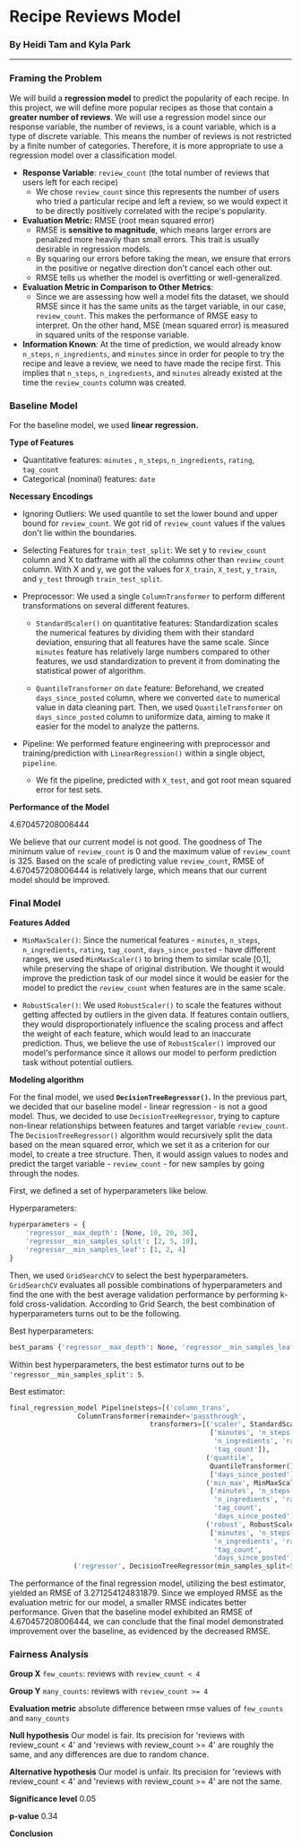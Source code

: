 # Recipe Reviews Model

### By Heidi Tam and Kyla Park

---

### Framing the Problem

We will build a **regression model** to predict the popularity of each recipe.
In this project, we will define more popular recipes as those that contain a **greater
number of reviews**. We will use a regression model since our response variable,
the number of reviews, is a count variable, which is a type of discrete variable.
This means the number of reviews is not restricted by a finite number of categories.
Therefore, it is more appropriate to use a regression model over a classification model.

- **Response Variable**: `review_count` (the total number of reviews that
  users left for each recipe)
  - We chose `review_count` since this represents the number of users who tried
    a particular recipe and left a review, so we would expect it to be directly positively
    correlated with the recipe's popularity.
- **Evaluation Metric:** RMSE (root mean squared error)
  - RMSE is **sensitive to magnitude**, which means larger errors are penalized more heavily than small errors. This
    trait is usually desirable in regression models.
  - By squaring our errors before taking the mean, we ensure that errors in the positive or negative
    direction don't cancel each other out.
  - RMSE tells us whether the model is overfitting or well-generalized.
- **Evaluation Metric in Comparison to Other Metrics**:
  - Since we are assessing how well a model fits the dataset, we should RMSE since it has the same units as the target variable, in our case, `review_count`. This makes the performance of RMSE easy to interpret. On the other hand, MSE (mean squared error) is measured in squared units of the response variable.
- **Information Known**: At the time of prediction, we would already know `n_steps`,
  `n_ingredients`, and `minutes` since in order for people to try the recipe and leave a review, we need to have made the recipe first. This implies that `n_steps`, `n_ingredients`, and `minutes` already existed at the time the `review_counts` column was created.

### Baseline Model

For the baseline model, we used **linear regression.**

**Type of Features**

- Quantitative features: `minutes` , `n_steps`, `n_ingredients`, `rating`, `tag_count`
- Categorical (nominal) features: `date`

**Necessary Encodings**

- Ignoring Outliers: We used quantile to set the lower bound and upper bound for `review_count`. We got rid of `review_count` values if the values don't lie within the boundaries.

- Selecting Features for `train_test_split`: We set y to `review_count` column and X to datframe with all the columns other than `review_count` column. With X and y, we got the values for `X_train`, `X_test`, `y_train`, and `y_test` through `train_test_split`.

- Preprocessor: We used a single `ColumnTransformer` to perform different transformations on several different features.

  - `StandardScaler()` on quantitative features: Standardization scales the numerical features by dividing them with their standard deviation, ensuring that all features have the same scale. Since `minutes` feature has relatively large numbers compared to other features, we usd standardization to prevent it from dominating the statistical power of algorithm.

  - `QuantileTransformer` on `date` feature: Beforehand, we created `days_since_posted` column, where we converted `date` to numerical value in data cleaning part. Then, we used `QuantileTransformer` on `days_since_posted` column to uniformize data, aiming to make it easier for the model to analyze the patterns.

- Pipeline: We performed feature engineering with preprocessor and training/prediction with `LinearRegression()` within a single object, `pipeline`.

  - We fit the pipeline, predicted with `X_test`, and got root mean squared error for test sets.

**Performance of the Model**

4.670457208006444

We believe that our current model is not good. The goodness of The minimum value of `review_count` is 0 and the maximum value of `review_count` is 325. Based on the scale of predicting value `review_count`, RMSE of 4.670457208006444 is relatively large, which means that our current model should be improved.

### Final Model

**Features Added**

- `MinMaxScaler()`: Since the numerical features - `minutes`, `n_steps`, `n_ingredients`, `rating`, `tag_count`, `days_since_posted` - have different ranges, we used `MinMaxScaler()` to bring them to similar scale [0,1], while preserving the shape of original distribution. We thought it would improve the prediction task of our model since it would be easier for the model to predict the `review_count` when features are in the same scale.

- `RobustScaler()`: We used `RobustScaler()` to scale the features without getting affected by outliers in the given data. If features contain outliers, they would disproportionately influence the scaling process and affect the weight of each feature, which would lead to an inaccurate prediction. Thus, we believe the use of `RobustScaler()` improved our model's performance since it allows our model to perform prediction task without potential outliers.

**Modeling algorithm**

For the final model, we used **`DecisionTreeRegressor()`.** In the previous part, we decided that our baseline model - linear regression - is not a good model. Thus, we decided to use `DecisionTreeRegressor`, trying to capture non-linear relationships between features and target variable `review_count`. The `DecisionTreeRegressor()` algorithm would recursively split the data based on the mean squared error, which we set it as a criterion for our model, to create a tree structure. Then, it would assign values to nodes and predict the target variable - `review_count` - for new samples by going through the nodes.

First, we defined a set of hyperparameters like below.

Hyperparameters:

```py
hyperparameters = {
    'regressor__max_depth': [None, 10, 20, 30],
    'regressor__min_samples_split': [2, 5, 10],
    'regressor__min_samples_leaf': [1, 2, 4]
}
```

Then, we used `GridSearchCV` to select the best hyperparameters. `GridSearchCV` evaluates all possible combinations of hyperparameters and find the one with the best average validation performance by performing k-fold cross-validation. According to Grid Search, the best combination of hyperparameters turns out to be the following.

Best hyperparameters:

```py
best_params {'regressor__max_depth': None, 'regressor__min_samples_leaf': 1, 'regressor__min_samples_split': 5}
```

Within best hyperparameters, the best estimator turns out to be `'regressor__min_samples_split': 5`.

Best estimator:

```py
final_regression_model Pipeline(steps=[('column_trans',
                 ColumnTransformer(remainder='passthrough',
                                   transformers=[('scaler', StandardScaler(),
                                                  ['minutes', 'n_steps',
                                                   'n_ingredients', 'rating',
                                                   'tag_count']),
                                                 ('quantile',
                                                  QuantileTransformer(),
                                                  ['days_since_posted']),
                                                 ('min_max', MinMaxScaler(),
                                                  ['minutes', 'n_steps',
                                                   'n_ingredients', 'rating',
                                                   'tag_count',
                                                   'days_since_posted']),
                                                 ('robust', RobustScaler(),
                                                  ['minutes', 'n_steps',
                                                   'n_ingredients', 'rating',
                                                   'tag_count',
                                                   'days_since_posted'])])),
                ('regressor', DecisionTreeRegressor(min_samples_split=5))])
```

The performance of the final regression model, utilizing the best estimator, yielded an RMSE of 3.271254124831879. Since we employed RMSE as the evaluation metric for our model, a smaller RMSE indicates better performance. Given that the baseline model exhibited an RMSE of 4.670457208006444, we can conclude that the final model demonstrated improvement over the baseline, as evidenced by the decreased RMSE.

### Fairness Analysis

**Group X**
`few_counts`: reviews with `review_count < 4`

**Group Y**
`many_counts`: reviews with `review_count >= 4`

**Evaluation metric**
absolute difference between rmse values of `few_counts` and `many_counts`

**Null hypothesis**
Our model is fair. Its precision for 'reviews with review_count < 4' and 'reviews with review_count >= 4' are roughly the same, and any differences are due to random chance.

**Alternative hypothesis**
Our model is unfair. Its precision for 'reviews with review_count < 4' and 'reviews with review_count >= 4' are not the same.

**Significance level**
0.05

**p-value**
0.34

**Conclusion**
